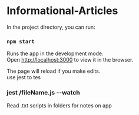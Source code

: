 # Informational-Articles

In the project directory, you can run:

### `npm start`

Runs the app in the development mode.<br>
Open [http://localhost:3000](http://localhost:3000) to view it in the browser.


The page will reload if you make edits.<br>
use jest to tes

### jest /fileName.js --watch


Read .txt scripts in folders for notes on app